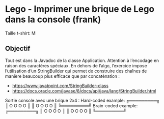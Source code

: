 # Lego - Imprimer une brique de Lego dans la console (frank)

Taille t-shirt: M

## Objectif

Tout est dans la Javadoc de la classe Application. Attention à l’encodage en raison des caractères spéciaux. En dehors de l’algo, l’exercice impose l’utilisation d’un StringBuilder qui permet de construire des chaînes de manière beaucoup plus efficace que par concaténation :

- https://www.javatpoint.com/StringBuilder-class
- https://docs.oracle.com/javase/8/docs/api/java/lang/StringBuilder.html

Sortie console avec une brique 2x4 :
Hard-coded example:
╔═════════╗
║ O O O O ║
║ O O O O ║
╚═════════╝
Brain-coded example:
╔═════════╗
║ O O O O ║
║ O O O O ║
╚═════════╝

